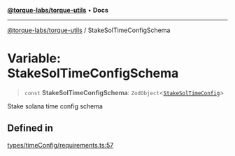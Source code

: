 [**@torque-labs/torque-utils**](../README.md) • **Docs**

***

[@torque-labs/torque-utils](../README.md) / StakeSolTimeConfigSchema

# Variable: StakeSolTimeConfigSchema

> `const` **StakeSolTimeConfigSchema**: `ZodObject`\<[`StakeSolTimeConfig`](../type-aliases/StakeSolTimeConfig.md)\>

Stake solana time config schema

## Defined in

[types/timeConfig/requirements.ts:57](https://github.com/torque-labs/torque-utils/blob/c76fb4101d477d1e8e6fb4f5de7a277964527c27/types/timeConfig/requirements.ts#L57)
